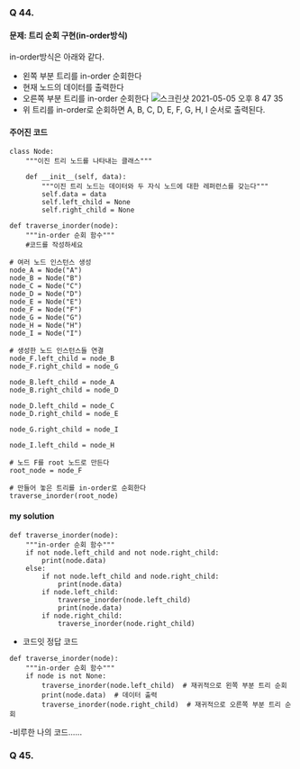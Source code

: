 ### Q 44. 
#### 문제: 트리 순회 구현(in-order방식)

in-order방식은 아래와 같다. 
- 왼쪽 부분 트리를 in-order 순회한다
- 현재 노드의 데이터를 출력한다
- 오른쪽 부분 트리를 in-order 순회한다
![스크린샷 2021-05-05 오후 8 47 35](https://user-images.githubusercontent.com/70195733/117136319-3008da00-ade3-11eb-931d-a4e84c69826a.png)
- 위 트리를 in-order로 순회하면 A, B, C, D, E, F, G, H, I 순서로 출력된다.

#### 주어진 코드
```
class Node:
    """이진 트리 노드를 나타내는 클래스"""

    def __init__(self, data):
        """이진 트리 노드는 데이터와 두 자식 노드에 대한 레퍼런스를 갖는다"""
        self.data = data
        self.left_child = None
        self.right_child = None

def traverse_inorder(node):
    """in-order 순회 함수"""
    #코드를 작성하세요

# 여러 노드 인스턴스 생성
node_A = Node("A")
node_B = Node("B")
node_C = Node("C")
node_D = Node("D")
node_E = Node("E")
node_F = Node("F")
node_G = Node("G")
node_H = Node("H")
node_I = Node("I")

# 생성한 노드 인스턴스들 연결
node_F.left_child = node_B
node_F.right_child = node_G

node_B.left_child = node_A
node_B.right_child = node_D

node_D.left_child = node_C
node_D.right_child = node_E

node_G.right_child = node_I

node_I.left_child = node_H

# 노드 F를 root 노드로 만든다
root_node = node_F

# 만들어 놓은 트리를 in-order로 순회한다
traverse_inorder(root_node)
```
#### my solution
```
def traverse_inorder(node):
    """in-order 순회 함수"""
    if not node.left_child and not node.right_child:
        print(node.data)
    else:
        if not node.left_child and node.right_child:
            print(node.data)
        if node.left_child:
            traverse_inorder(node.left_child)
            print(node.data)
        if node.right_child:
            traverse_inorder(node.right_child)
```
- 코드잇 정답 코드
```
def traverse_inorder(node):
    """in-order 순회 함수"""
    if node is not None:
        traverse_inorder(node.left_child)  # 재귀적으로 왼쪽 부분 트리 순회
        print(node.data)  # 데이터 출력
        traverse_inorder(node.right_child)  # 재귀적으로 오른쪽 부분 트리 순회
```
-비루한 나의 코드......


### Q 45. 
